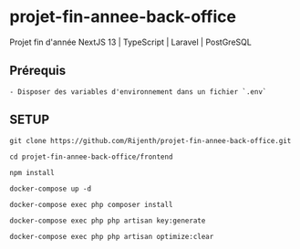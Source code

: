 # projet-fin-annee-back-office
Projet fin d'année NextJS 13 | TypeScript | Laravel | PostGreSQL

## Prérequis
    - Disposer des variables d'environnement dans un fichier `.env`

## SETUP
```git clone https://github.com/Rijenth/projet-fin-annee-back-office.git```

```cd projet-fin-annee-back-office/frontend```

```npm install```

```docker-compose up -d```

```docker-compose exec php composer install```

```docker-compose exec php php artisan key:generate```

```docker-compose exec php php artisan optimize:clear```